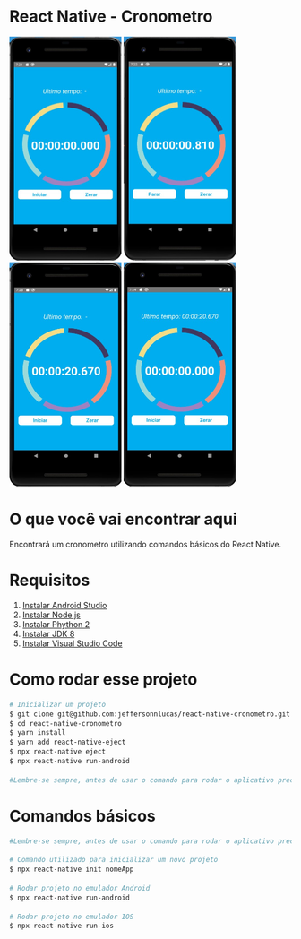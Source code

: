 # React Native - Cronometro
<img src="src/screens/inicial.jpg" width="200px" height="400px"></img> <img src="src/screens/iniciar.jpg" width="200px" height="400px"></img><img src="src/screens/parar.jpg" width="200px" height="400px"></img> <img src="src/screens/zerar.jpg" width="200px" height="400px"></img>

# O que você vai encontrar aqui
Encontrará um cronometro utilizando comandos básicos do React Native.

# Requisitos
1. [Instalar Android Studio](https://developer.android.com/studio/install/)
2. [Instalar Node.js](https://nodejs.org/pt-br/download/)
3. [Instalar Phython 2](https://www.python.org/downloads/release/python-2718/)
4. [Instalar JDK 8](https://www.oracle.com/br/java/technologies/javase/javase-jdk8-downloads.html)
5. [Instalar Visual Studio Code](https://code.visualstudio.com/)

# Como rodar esse projeto
```bash
# Inicializar um projeto
$ git clone git@github.com:jeffersonnlucas/react-native-cronometro.git
$ cd react-native-cronometro
$ yarn install 
$ yarn add react-native-eject
$ npx react-native eject
$ npx react-native run-android

#Lembre-se sempre, antes de usar o comando para rodar o aplicativo precisa estar com o Emulador aberto e ai sim rodar o comando.
```

# Comandos básicos
```bash
#Lembre-se sempre, antes de usar o comando para rodar o aplicativo precisa estar com o Emulador aberto e ai sim rodar o comando.

# Comando utilizado para inicializar um novo projeto
$ npx react-native init nomeApp

# Rodar projeto no emulador Android
$ npx react-native run-android 

# Rodar projeto no emulador IOS
$ npx react-native run-ios
```
